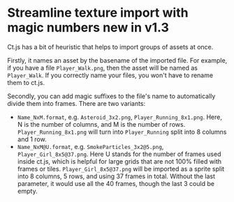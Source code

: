 # Streamline texture import with magic numbers <badge>new in v1.3</badge>

Ct.js has a bit of heuristic that helps to import groups of assets at once.

Firstly, it names an asset by the basename of the imported file. For example, if you have a file `Player_Walk.png`, then the asset will be named as `Player_Walk`. If you correctly name your files, you won't have to rename them to ct.js.

Secondly, you can add magic suffixes to the file's name to automatically divide them into frames. There are two variants:

* `Name_NxM.format`, e.g. `Asteroid_3x2.png`, `Player_Running_8x1.png`. Here, N is the number of columns, and M is the number of rows. `Player_Running_8x1.png` will turn into `Player_Running` split into 8 columns and 1 row.
* `Name_NxM@U.format`, e.g. `SmokeParticles_3x2@5.png`, `Player_Girl_8x5@37.png`. Here U stands for the number of frames used inside ct.js, which is helpful for large grids that are not 100% filled with frames or tiles. `Player_Girl_8x5@37.png` will be imported as a sprite split into 8 columns, 5 rows, and using 37 frames in total. Without the last parameter, it would use all the 40 frames, though the last 3 could be empty.
